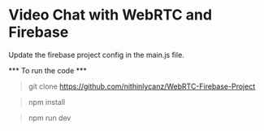 # Video Chat with WebRTC and Firebase

Update the firebase project config in the main.js file. 

 *** To run the code ***
 
>git clone <https://github.com/nithinlycanz/WebRTC-Firebase-Project>

>npm install

>npm run dev
